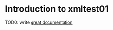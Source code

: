 # Introduction to xmltest01

TODO: write [great documentation](http://jacobian.org/writing/what-to-write/)
